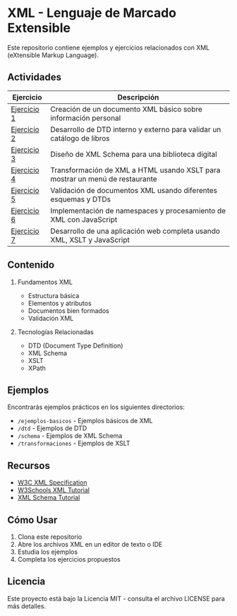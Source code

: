 # XML - Lenguaje de Marcado Extensible

Este repositorio contiene ejemplos y ejercicios relacionados con XML (eXtensible Markup Language).

## Actividades

| Ejercicio | Descripción |
|-----------|-------------|
| [Ejercicio 1](/Tema4/Ex1a.xml) | Creación de un documento XML básico sobre información personal |
| [Ejercicio 2](/Tema4/Ex2.xml) | Desarrollo de DTD interno y externo para validar un catálogo de libros |
| [Ejercicio 3](/Tema4/Ex3-corrected.xml) | Diseño de XML Schema para una biblioteca digital |
| [Ejercicio 4](/Tema4/ex4.xml) | Transformación de XML a HTML usando XSLT para mostrar un menú de restaurante |
| [Ejercicio 5](/Tema4/Ex5a.xml) | Validación de documentos XML usando diferentes esquemas y DTDs |
| [Ejercicio 6](/Tema4/Ex6.xml) | Implementación de namespaces y procesamiento de XML con JavaScript |
| [Ejercicio 7](/Tema4/ex7.txt) | Desarrollo de una aplicación web completa usando XML, XSLT y JavaScript |
## Contenido

1. Fundamentos XML
   - Estructura básica
   - Elementos y atributos
   - Documentos bien formados
   - Validación XML

2. Tecnologías Relacionadas
   - DTD (Document Type Definition)
   - XML Schema
   - XSLT
   - XPath

## Ejemplos

Encontrarás ejemplos prácticos en los siguientes directorios:
- `/ejemplos-basicos` - Ejemplos básicos de XML
- `/dtd` - Ejemplos de DTD
- `/schema` - Ejemplos de XML Schema
- `/transformaciones` - Ejemplos de XSLT

## Recursos

- [W3C XML Specification](https://www.w3.org/XML/)
- [W3Schools XML Tutorial](https://www.w3schools.com/xml/)
- [XML Schema Tutorial](https://www.w3schools.com/xml/schema_intro.asp)

## Cómo Usar

1. Clona este repositorio
2. Abre los archivos XML en un editor de texto o IDE
3. Estudia los ejemplos
4. Completa los ejercicios propuestos

## Licencia

Este proyecto está bajo la Licencia MIT - consulta el archivo LICENSE para más detalles.

